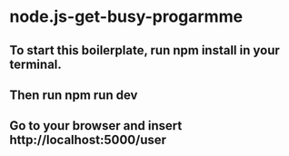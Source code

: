 # node.js-get-busy-progarmme
## To start this boilerplate, run npm install in your terminal.
## Then run npm run dev
## Go to your browser and insert http://localhost:5000/user
